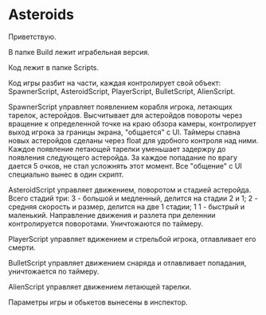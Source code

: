 # Asteroids
 
Приветствую. 

В папке Build лежит играбельная версия.

Код лежит в папке Scripts.

Код игры разбит на части, каждая контролирует свой объект: SpawnerScript, AsteroidScript, PlayerScript, BulletScript, AlienScript.

SpawnerScript управляет появлением корабля игрока, летающих тарелок, астеройдов. Высчитывает для астеройдов повороты через вращение к определенной точке на краю обзора камеры, контролирует выход игрока за границы экрана, "общается" с UI.
Таймеры спавна новых астеройдов сделаны через float для удобного контроля над ними.
Каждое появление летающей тарелки уменьшает задержру до появления следующего астеройда.
За каждое попадание по врагу дается 5 очков, не стал усложнять этот момент.
Все "общение" с UI специально вынес в один скрипт.

AsteroidScript управляет движением, поворотом и стадией астеройда. Всего стадий три: 3 - большой и медленный, делится на стадии 2 и 1; 2 - средняя скорость и размер, делится на две 1 стадии; 1 1 - быстрый и маленький.
Направление движения и разлета при деленнии контролируется поворотами. Уничтожаются по таймеру.

PlayerScript управляет вдижением и стрельбой игрока, отлавливает его смерти.

BulletScript управляет движением снаряда и отлавливает попадания, уничтожается по таймеру.

AlienScript управляет движением летающей тарелки.

Параметры игры и обькетов вынесены в инспектор.